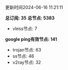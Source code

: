 更新时间2024-06-16 11:21:11

**总订阅: 35**
**总节点: 5383**
- vless节点: 7

**google ping有效节点: 141**
- trojan节点: 63
- ss节点: 46
- v2ray节点: 32
